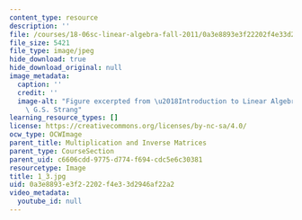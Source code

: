 ```yaml
---
content_type: resource
description: ''
file: /courses/18-06sc-linear-algebra-fall-2011/0a3e8893e3f22202f4e33d2946af22a2_1_3.jpg
file_size: 5421
file_type: image/jpeg
hide_download: true
hide_download_original: null
image_metadata:
  caption: ''
  credit: ''
  image-alt: "Figure excerpted from \u2018Introduction to Linear Algebra\u2019 by\
    \ G.S. Strang"
learning_resource_types: []
license: https://creativecommons.org/licenses/by-nc-sa/4.0/
ocw_type: OCWImage
parent_title: Multiplication and Inverse Matrices
parent_type: CourseSection
parent_uid: c6606cdd-9775-d774-f694-cdc5e6c30381
resourcetype: Image
title: 1_3.jpg
uid: 0a3e8893-e3f2-2202-f4e3-3d2946af22a2
video_metadata:
  youtube_id: null
---
```

